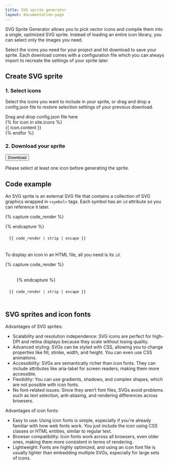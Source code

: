 ```yaml
---
title: SVG sprite generator
layout: documentation-page
---
```


SVG Sprite Generator allows you to pick vector icons and compile them into a single, optimized SVG sprite. Instead of loading an entire icon library, you can select only the images you need.

Select the icons you need for your project and hit download to save your sprite. Each download comes with a configuration file which you can always import to recreate the settings of your sprite later.



## Create SVG sprite


### 1. Select icons

Select the icons you want to include in your sprite, or drag and drop a config.json file to restore selection settings of your previous download.

<div id="drop-area" class="sprite-config-drop-area js-sprite-config-drop-area">Drag and drop config.json file here</div>

<div class="sprite-icon-grid">
  {% for icon in site.icons %}
    <div class="sprite-icon-item js-sprite-icon-item">{{ icon.content }}</div>
  {% endfor %}
</div>

### 2. Download your sprite

<button id="downloadZip" class="btn btn-primary js-download-svg-sprite">Download</button>
<div class="invalid-feedback js-download-feedback">Please select at least one icon before generating the sprite.</div>

## Code example

An SVG sprite is an external SVG file that contains a collection of SVG graphics wrapped in `<symbol>` tags. Each symbol has an `id` attribute so you can reference it later.

{% capture code_render %}
<!-- /path/to/sprite.svg -->
<svg xmlns="http://www.w3.org/2000/svg" style="display:none">
  <symbol id="circle" viewBox="0 0 16 16">
    <circle cx="8" cy="8" r="8" />
  </symbol>
  <symbol id="square" viewBox="0 0 16 16">
    <rect width="16" height="16" />
  </symbol>
</svg>
{% endcapture %}

<div class="ds-example-wrapper">
  <div class="ds-example-code" style="padding: 8px 25px 8px 12px;">
  <pre><code class="language-html">{{ code_render | strip | escape }}</code></pre>
  </div>
</div>

To display an icon in an HTML file, all you need is its `id`.

{% capture code_render %}
<!-- index.html -->
<svg width="32" height="32">
  <use xlink:href="/path/to/sprite.svg#circle" />
</svg>
{% endcapture %}

<div class="ds-example-wrapper">
  <div class="ds-example-code" style="padding: 8px 25px 8px 12px;">
  <pre><code class="language-html">{{ code_render | strip | escape }}</code></pre>
  </div>
</div>

## SVG sprites and icon fonts

Advantages of SVG sprites:

- Scalability and resolution independence: SVG icons are perfect for high-DPI and retina displays because they scale without losing quality.
- Advanced styling: SVGs can be styled with CSS, allowing you to change properties like fill, stroke, width, and height. You can even use CSS animations.
- Accessibility: SVGs are semantically richer than icon fonts. They can include attributes like aria-label for screen readers, making them more accessible.
- Flexibility: You can use gradients, shadows, and complex shapes, which are not possible with icon fonts.
- No font-related issues: Since they aren’t font files, SVGs avoid problems such as text selection, anti-aliasing, and rendering differences across browsers.

Advantages of icon fonts:

- Easy to use: Using icon fonts is simple, especially if you're already familiar with how web fonts work. You just include the icon using CSS classes or HTML entities, similar to regular text.
- Browser compatibility: Icon fonts work across all browsers, even older ones, making them more consistent in terms of rendering.
- Lightweight: Fonts are highly optimized, and using an icon font file is usually lighter than embedding multiple SVGs, especially for large sets of icons.

<script src="https://cdnjs.cloudflare.com/ajax/libs/jszip/3.7.1/jszip.min.js"></script>
<script src="https://cdnjs.cloudflare.com/ajax/libs/jquery/3.6.4/jquery.min.js"></script>

<script src="/assets/js/svg-sprite-tool.js"></script>
